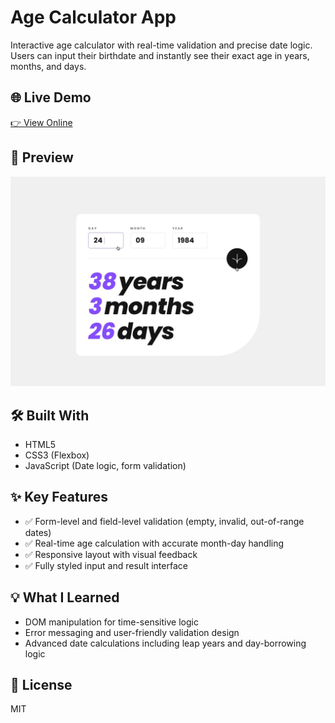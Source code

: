 # Age Calculator App

Interactive age calculator with real-time validation and precise date logic. Users can input their birthdate and instantly see their exact age in years, months, and days.

## 🌐 Live Demo  
[👉 View Online](https://vanta-zjm.github.io/age-calculator/)

## 📸 Preview  
![Project Screenshot](./assets/preview.png)

## 🛠️ Built With
- HTML5
- CSS3 (Flexbox)
- JavaScript (Date logic, form validation)

## ✨ Key Features
- ✅ Form-level and field-level validation (empty, invalid, out-of-range dates)
- ✅ Real-time age calculation with accurate month-day handling
- ✅ Responsive layout with visual feedback
- ✅ Fully styled input and result interface

## 💡 What I Learned
- DOM manipulation for time-sensitive logic
- Error messaging and user-friendly validation design
- Advanced date calculations including leap years and day-borrowing logic

## 📄 License  
MIT

